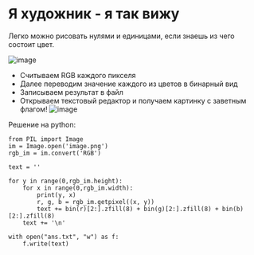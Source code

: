 # Я художник - я так вижу
Легко можно рисовать нулями и единицами, если знаешь из чего состоит цвет.

![image](https://user-images.githubusercontent.com/65303418/210699683-6f40dd5f-8e42-4ef1-92eb-47d811afc608.png)
* Cчитываем RGB каждого пикселя
* Далее переводим значение каждого из цветов в бинарный вид
* Записываем результат в файл
* Открываем текстовый редактор и получаем картинку с заветным флагом!
![image](https://user-images.githubusercontent.com/65303418/210699661-214b4177-40e4-4920-ad33-32b05cd784ca.png)

Решение на python:
```
from PIL import Image
im = Image.open('image.png')
rgb_im = im.convert('RGB')

text = ''

for y in range(0,rgb_im.height):
	for x in range(0,rgb_im.width):
		print(y, x)
		r, g, b = rgb_im.getpixel((x, y))
		text += bin(r)[2:].zfill(8) + bin(g)[2:].zfill(8) + bin(b)[2:].zfill(8)
	text += '\n'

with open("ans.txt", "w") as f:
    f.write(text)
```
